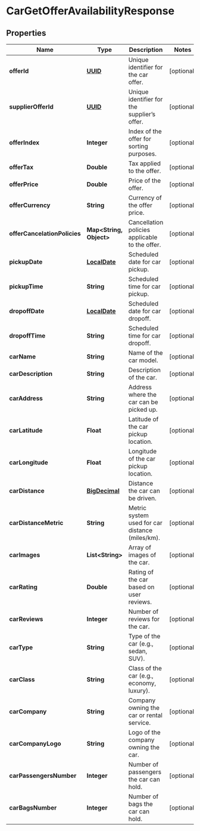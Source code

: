 # CarGetOfferAvailabilityResponse

## Properties
Name | Type | Description | Notes
------------ | ------------- | ------------- | -------------
**offerId** | [**UUID**](UUID.md) | Unique identifier for the car offer. |  [optional]
**supplierOfferId** | [**UUID**](UUID.md) | Unique identifier for the supplier’s offer. |  [optional]
**offerIndex** | **Integer** | Index of the offer for sorting purposes. |  [optional]
**offerTax** | **Double** | Tax applied to the offer. |  [optional]
**offerPrice** | **Double** | Price of the offer. |  [optional]
**offerCurrency** | **String** | Currency of the offer price. |  [optional]
**offerCancelationPolicies** | **Map&lt;String, Object&gt;** | Cancellation policies applicable to the offer. |  [optional]
**pickupDate** | [**LocalDate**](LocalDate.md) | Scheduled date for car pickup. |  [optional]
**pickupTime** | **String** | Scheduled time for car pickup. |  [optional]
**dropoffDate** | [**LocalDate**](LocalDate.md) | Scheduled date for car dropoff. |  [optional]
**dropoffTime** | **String** | Scheduled time for car dropoff. |  [optional]
**carName** | **String** | Name of the car model. |  [optional]
**carDescription** | **String** | Description of the car. |  [optional]
**carAddress** | **String** | Address where the car can be picked up. |  [optional]
**carLatitude** | **Float** | Latitude of the car pickup location. |  [optional]
**carLongitude** | **Float** | Longitude of the car pickup location. |  [optional]
**carDistance** | [**BigDecimal**](BigDecimal.md) | Distance the car can be driven. |  [optional]
**carDistanceMetric** | **String** | Metric system used for car distance (miles/km). |  [optional]
**carImages** | **List&lt;String&gt;** | Array of images of the car. |  [optional]
**carRating** | **Double** | Rating of the car based on user reviews. |  [optional]
**carReviews** | **Integer** | Number of reviews for the car. |  [optional]
**carType** | **String** | Type of the car (e.g., sedan, SUV). |  [optional]
**carClass** | **String** | Class of the car (e.g., economy, luxury). |  [optional]
**carCompany** | **String** | Company owning the car or rental service. |  [optional]
**carCompanyLogo** | **String** | Logo of the company owning the car. |  [optional]
**carPassengersNumber** | **Integer** | Number of passengers the car can hold. |  [optional]
**carBagsNumber** | **Integer** | Number of bags the car can hold. |  [optional]
